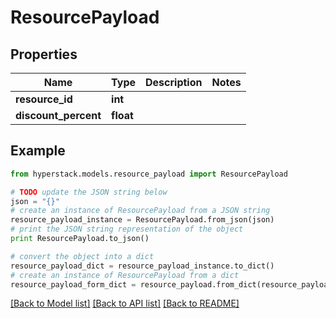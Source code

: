 # ResourcePayload


## Properties

Name | Type | Description | Notes
------------ | ------------- | ------------- | -------------
**resource_id** | **int** |  | 
**discount_percent** | **float** |  | 

## Example

```python
from hyperstack.models.resource_payload import ResourcePayload

# TODO update the JSON string below
json = "{}"
# create an instance of ResourcePayload from a JSON string
resource_payload_instance = ResourcePayload.from_json(json)
# print the JSON string representation of the object
print ResourcePayload.to_json()

# convert the object into a dict
resource_payload_dict = resource_payload_instance.to_dict()
# create an instance of ResourcePayload from a dict
resource_payload_form_dict = resource_payload.from_dict(resource_payload_dict)
```
[[Back to Model list]](../README.md#documentation-for-models) [[Back to API list]](../README.md#documentation-for-api-endpoints) [[Back to README]](../README.md)


